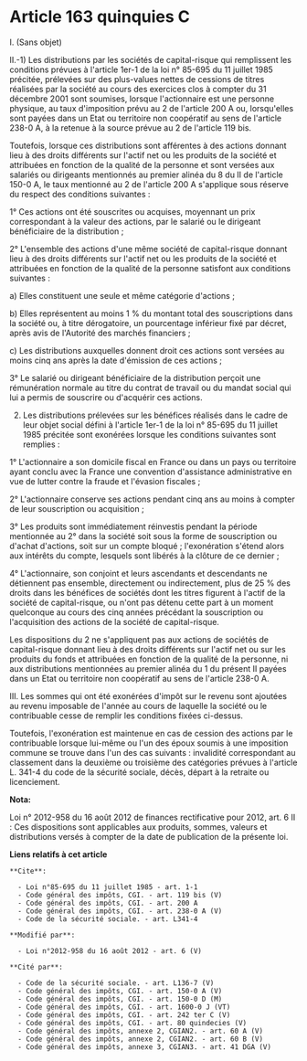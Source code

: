 # Article 163 quinquies C

I. (Sans objet) 

II.-1) Les distributions par les sociétés de capital-risque qui remplissent les conditions prévues à l'article 1er-1 de la
loi n° 85-695 du 11 juillet 1985 précitée, prélevées sur des plus-values nettes de cessions de titres réalisées par la
société au cours des exercices clos à compter du 31 décembre 2001 sont soumises, lorsque l'actionnaire est une personne
physique, au taux d'imposition prévu au 2 de l'article 200 A ou, lorsqu'elles sont payées dans un Etat ou territoire non
coopératif au sens de l'article 238-0 A, à la retenue à la source prévue au 2 de l'article 119 bis.

Toutefois, lorsque ces distributions sont afférentes à des actions donnant lieu à des droits différents sur l'actif net ou
les produits de la société et attribuées en fonction de la qualité de la personne et sont versées aux salariés ou dirigeants
mentionnés au premier alinéa du 8 du II de l'article 150-0 A, le taux mentionné au 2 de l'article 200 A s'applique sous
réserve du respect des conditions suivantes : 

1° Ces actions ont été souscrites ou acquises, moyennant un prix correspondant à la valeur des actions, par le salarié ou le
dirigeant bénéficiaire de la distribution ; 

2° L'ensemble des actions d'une même société de capital-risque donnant lieu à des droits différents sur l'actif net ou les
produits de la société et attribuées en fonction de la qualité de la personne satisfont aux conditions suivantes : 

a) Elles constituent une seule et même catégorie d'actions ; 

b) Elles représentent au moins 1 % du montant total des souscriptions dans la société ou, à titre dérogatoire, un pourcentage
inférieur fixé par décret, après avis de l'Autorité des marchés financiers ; 

c) Les distributions auxquelles donnent droit ces actions sont versées au moins cinq ans après la date d'émission de ces
actions ; 

3° Le salarié ou dirigeant bénéficiaire de la distribution perçoit une rémunération normale au titre du contrat de travail ou
du mandat social qui lui a permis de souscrire ou d'acquérir ces actions. 

2) Les distributions prélevées sur les bénéfices réalisés dans le cadre de leur objet social défini à l'article 1er-1 de la
loi n° 85-695 du 11 juillet 1985 précitée sont exonérées lorsque les conditions suivantes sont remplies : 

1° L'actionnaire a son domicile fiscal en France ou dans un pays ou territoire ayant conclu avec la France une convention
d'assistance administrative en vue de lutter contre la fraude et l'évasion fiscales ; 

2° L'actionnaire conserve ses actions pendant cinq ans au moins à compter de leur souscription ou acquisition ; 

3° Les produits sont immédiatement réinvestis pendant la période mentionnée au 2° dans la société soit sous la forme de
souscription ou d'achat d'actions, soit sur un compte bloqué ; l'exonération s'étend alors aux intérêts du compte, lesquels
sont libérés à la clôture de ce dernier ; 

4° L'actionnaire, son conjoint et leurs ascendants et descendants ne détiennent pas ensemble, directement ou indirectement,
plus de 25 % des droits dans les bénéfices de sociétés dont les titres figurent à l'actif de la société de capital-risque, ou
n'ont pas détenu cette part à un moment quelconque au cours des cinq années précédant la souscription ou l'acquisition des
actions de la société de capital-risque. 

Les dispositions du 2 ne s'appliquent pas aux actions de sociétés de capital-risque donnant lieu à des droits différents sur
l'actif net ou sur les produits du fonds et attribuées en fonction de la qualité de la personne, ni aux distributions
mentionnées au premier alinéa du 1 du présent II payées dans un Etat ou territoire non coopératif au sens de l'article 238-0
A. 

III. Les sommes qui ont été exonérées d'impôt sur le revenu sont ajoutées au revenu imposable de l'année au cours de laquelle
la société ou le contribuable cesse de remplir les conditions fixées ci-dessus. 

Toutefois, l'exonération est maintenue en cas de cession des actions par le contribuable lorsque lui-même ou l'un des époux
soumis à une imposition commune se trouve dans l'un des cas suivants : invalidité correspondant au classement dans la
deuxième ou troisième des catégories prévues à l'article L. 341-4 du code de la sécurité sociale, décès, départ à la retraite
ou licenciement.

**Nota:**

Loi n° 2012-958 du 16 août 2012 de finances rectificative pour 2012, art. 6 II : Ces dispositions sont applicables aux
produits, sommes, valeurs et distributions versés à compter de la date de publication de la présente loi.

**Liens relatifs à cet article**

	**Cite**:

	  - Loi n°85-695 du 11 juillet 1985 - art. 1-1
	  - Code général des impôts, CGI. - art. 119 bis (V)
	  - Code général des impôts, CGI. - art. 200 A
	  - Code général des impôts, CGI. - art. 238-0 A (V)
	  - Code de la sécurité sociale. - art. L341-4

	**Modifié par**:

	  - Loi n°2012-958 du 16 août 2012 - art. 6 (V)

	**Cité par**:

	  - Code de la sécurité sociale. - art. L136-7 (V)
	  - Code général des impôts, CGI. - art. 150-0 A (V)
	  - Code général des impôts, CGI. - art. 150-0 D (M)
	  - Code général des impôts, CGI. - art. 1600-0 J (VT)
	  - Code général des impôts, CGI. - art. 242 ter C (V)
	  - Code général des impôts, CGI. - art. 80 quindecies (V)
	  - Code général des impôts, annexe 2, CGIAN2. - art. 60 A (V)
	  - Code général des impôts, annexe 2, CGIAN2. - art. 60 B (V)
	  - Code général des impôts, annexe 3, CGIAN3. - art. 41 DGA (V)
